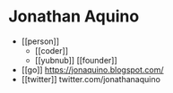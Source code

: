 # Jonathan Aquino

- [[person]]
  - [[coder]]
  - [[yubnub]] [[founder]]
- [[go]] https://jonaquino.blogspot.com/
- [[twitter]] twitter.com/jonathanaquino


